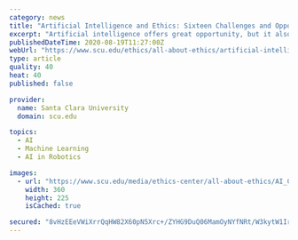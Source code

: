 ```yaml
---
category: news
title: "Artificial Intelligence and Ethics: Sixteen Challenges and Opportunities"
excerpt: "Artificial intelligence offers great opportunity, but it also brings potential hazards—this article presents 16 of them."
publishedDateTime: 2020-08-19T11:27:00Z
webUrl: "https://www.scu.edu/ethics/all-about-ethics/artificial-intelligence-and-ethics-sixteen-challenges-and-opportunities/"
type: article
quality: 40
heat: 40
published: false

provider:
  name: Santa Clara University
  domain: scu.edu

topics:
  - AI
  - Machine Learning
  - AI in Robotics

images:
  - url: "https://www.scu.edu/media/ethics-center/all-about-ethics/AI_Car-Image-360x225.jpg"
    width: 360
    height: 225
    isCached: true

secured: "8vHzEEeVWiXrrQqHW82X60pN5Xrc+/ZYHG9DuQ06MamOyNYfNRt/W3kytW1IrvougFOgkhw3t6DXcOKftFEAGjQSRAADsPsfjhWuYED48HUZwSxhglkYqKUspFqI1Cj6bt1nv8joKhzguZ6hnaWehBDizNvFczC04Fayrz0KdzSKPYXF1qoQKxNHMlvg2OSLmhkqD0bUZj5v7pfXkLLaBw0QWD8BE75ubDexNxKmXpPLLRUlH1bEVC6tyPRsEOisND+o5H0W7wrzmeEunLTCYpyTCubizvd7ZH5puEtSrGNpyiroHoxT8LQxJtmHPhBUbywN3v1mwPw1JjluZoCLKA==;K6xdn8/0RuyoW1hpVvkWKQ=="
---
```


